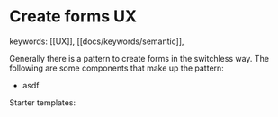 # Create forms UX
keywords: [[UX]], [[docs/keywords/semantic]],

Generally there is a pattern to create forms in the switchless way. The following are some components that make up the pattern: 
- asdf


Starter templates: 
